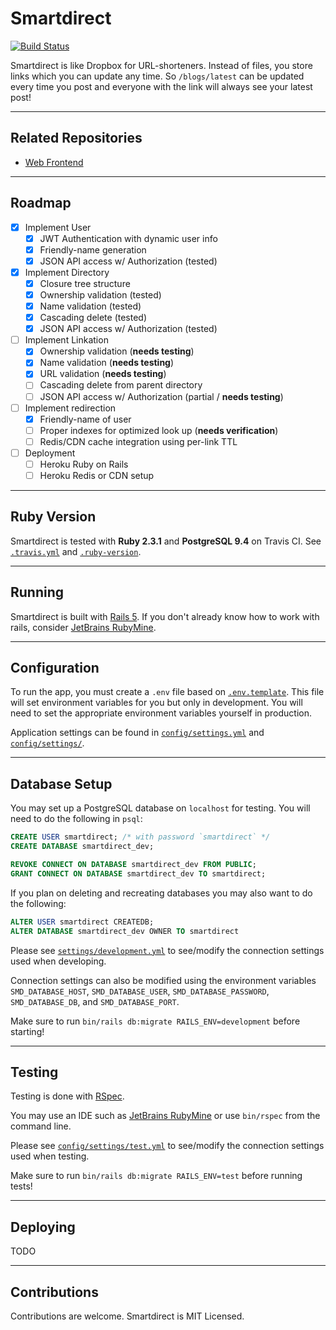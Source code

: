 # Smartdirect

[![Build Status](https://travis-ci.org/prshreshtha/smartdirect-backend.svg?branch=master)](https://travis-ci.org/prshreshtha/smartdirect-backend)

Smartdirect is like Dropbox for URL-shorteners. Instead of files, you store links which you can update any time. So `/blogs/latest` can be updated every time you post and everyone with the link will always see your latest post!

***

## Related Repositories

* [Web Frontend](https://github.com/prshreshtha/smartdirect-web)

***

## Roadmap

- [X] Implement User
  * [X] JWT Authentication with dynamic user info
  * [X] Friendly-name generation
  * [X] JSON API access w/ Authorization (tested)
- [X] Implement Directory
  * [X] Closure tree structure
  * [X] Ownership validation (tested)
  * [X] Name validation (tested)
  * [X] Cascading delete (tested)
  * [X] JSON API access w/ Authorization (tested)
- [ ] Implement Linkation
  * [X] Ownership validation (**needs testing**)
  * [X] Name validation (**needs testing**)
  * [X] URL validation (**needs testing**)
  * [ ] Cascading delete from parent directory
  * [ ] JSON API access w/ Authorization (partial / **needs testing**)
- [ ] Implement redirection
  * [X] Friendly-name of user
  * [ ] Proper indexes for optimized look up (**needs verification**)
  * [ ] Redis/CDN cache integration using per-link TTL
- [ ] Deployment
  * [ ] Heroku Ruby on Rails
  * [ ] Heroku Redis or CDN setup

***

## Ruby Version

Smartdirect is tested with **Ruby 2.3.1** and **PostgreSQL 9.4** on Travis CI. See [`.travis.yml`](/.travis.yml) and [`.ruby-version`](/.ruby-version).

***

## Running

Smartdirect is built with [Rails 5](http://rubyonrails.org/). If you don't already know how to work with rails, consider [JetBrains RubyMine](https://www.jetbrains.com/ruby/).

***

## Configuration

To run the app, you must create a `.env` file based on [`.env.template`](/.env.template). This file will set environment variables for you but only in development. You will need to set the appropriate environment variables yourself in production.

Application settings can be found in [`config/settings.yml`](/config/settings.yml) and [`config/settings/`](/config/settings/).

***

## Database Setup

You may set up a PostgreSQL database on `localhost` for testing.
You will need to do the following in `psql`:

```SQL
CREATE USER smartdirect; /* with password `smartdirect` */
CREATE DATABASE smartdirect_dev;

REVOKE CONNECT ON DATABASE smartdirect_dev FROM PUBLIC;
GRANT CONNECT ON DATABASE smartdirect_dev TO smartdirect;
```

If you plan on deleting and recreating databases you may also want to do the following:

```SQL
ALTER USER smartdirect CREATEDB;
ALTER DATABASE smartdirect_dev OWNER TO smartdirect
```

Please see [`settings/development.yml`](/config/settings/development.yml) to see/modify the connection settings used when developing.

Connection settings can also be modified using the environment variables `SMD_DATABASE_HOST`, `SMD_DATABASE_USER`, `SMD_DATABASE_PASSWORD`, `SMD_DATABASE_DB`, and `SMD_DATABASE_PORT`.

Make sure to run `bin/rails db:migrate RAILS_ENV=development` before starting!

***

## Testing

Testing is done with [RSpec](http://rspec.info/).

You may use an IDE such as [JetBrains RubyMine](https://www.jetbrains.com/ruby/) or use `bin/rspec` from the command line.

Please see [`config/settings/test.yml`](/config/settings/test.yml) to see/modify the connection settings used when testing.

Make sure to run `bin/rails db:migrate RAILS_ENV=test` before running tests!

***

## Deploying

TODO

***

## Contributions

Contributions are welcome. Smartdirect is MIT Licensed.